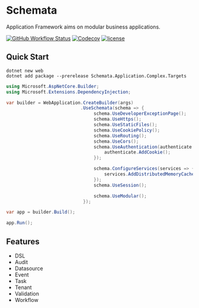 # Schemata

Application Framework aims on modular business applications.

[![GitHub Workflow Status](https://img.shields.io/github/actions/workflow/status/Cypriness/Schemata/build.yml)](https://github.com/Cypriness/Schemata/actions/workflows/build.yml)
[![Codecov](https://img.shields.io/codecov/c/github/Cypriness/Schemata.svg)](https://codecov.io/gh/Cypriness/Schemata)
[![license](https://img.shields.io/github/license/Cypriness/Schemata.svg)](https://github.com/Cypriness/Schemata/blob/master/LICENSE)

## Quick Start

```shell
dotnet new web
dotnet add package --prerelease Schemata.Application.Complex.Targets
```

```csharp
using Microsoft.AspNetCore.Builder;
using Microsoft.Extensions.DependencyInjection;

var builder = WebApplication.CreateBuilder(args)
                            .UseSchemata(schema => {
                                 schema.UseDeveloperExceptionPage();
                                 schema.UseHttps();
                                 schema.UseStaticFiles();
                                 schema.UseCookiePolicy();
                                 schema.UseRouting();
                                 schema.UseCors();
                                 schema.UseAuthentication(authenticate => {
                                     authenticate.AddCookie();
                                 });

                                 schema.ConfigureServices(services => {
                                     services.AddDistributedMemoryCache();
                                 });
                                 schema.UseSession();

                                 schema.UseModular();
                             });

var app = builder.Build();

app.Run();
```

## Features

- DSL
- Audit
- Datasource
- Event
- Task
- Tenant
- Validation
- Workflow
